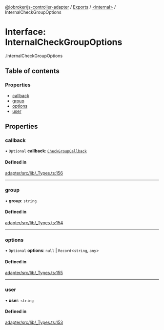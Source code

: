 [@iobroker/js-controller-adapter](../README.md) / [Exports](../modules.md) / [<internal\>](../modules/internal_.md) / InternalCheckGroupOptions

# Interface: InternalCheckGroupOptions

[<internal>](../modules/internal_.md).InternalCheckGroupOptions

## Table of contents

### Properties

- [callback](internal_.InternalCheckGroupOptions.md#callback)
- [group](internal_.InternalCheckGroupOptions.md#group)
- [options](internal_.InternalCheckGroupOptions.md#options)
- [user](internal_.InternalCheckGroupOptions.md#user)

## Properties

### callback

• `Optional` **callback**: [`CheckGroupCallback`](../modules/internal_.md#checkgroupcallback)

#### Defined in

[adapter/src/lib/_Types.ts:156](https://github.com/ioBroker/ioBroker.js-controller/blob/33bf0c0e/packages/adapter/src/lib/_Types.ts#L156)

___

### group

• **group**: `string`

#### Defined in

[adapter/src/lib/_Types.ts:154](https://github.com/ioBroker/ioBroker.js-controller/blob/33bf0c0e/packages/adapter/src/lib/_Types.ts#L154)

___

### options

• `Optional` **options**: ``null`` \| `Record`<`string`, `any`\>

#### Defined in

[adapter/src/lib/_Types.ts:155](https://github.com/ioBroker/ioBroker.js-controller/blob/33bf0c0e/packages/adapter/src/lib/_Types.ts#L155)

___

### user

• **user**: `string`

#### Defined in

[adapter/src/lib/_Types.ts:153](https://github.com/ioBroker/ioBroker.js-controller/blob/33bf0c0e/packages/adapter/src/lib/_Types.ts#L153)
